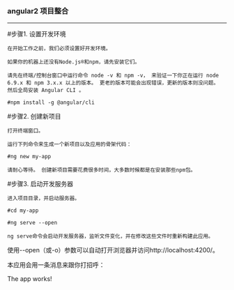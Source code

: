
<h3>angular2 项目整合</h3>
<hr>

#步骤1. 设置开发环境

    在开始工作之前，我们必须设置好开发环境。

    如果你的机器上还没有Node.js®和npm，请先安装它们。

    请先在终端/控制台窗口中运行命令 node -v 和 npm -v， 来验证一下你正在运行 node 6.9.x 和 npm 3.x.x 以上的版本。 更老的版本可能会出现错误，更新的版本则没问题。
    然后全局安装 Angular CLI 。

    #npm install -g @angular/cli
#步骤2. 创建新项目

    打开终端窗口。

    运行下列命令来生成一个新项目以及应用的骨架代码：

    #ng new my-app
    
    请耐心等待。 创建新项目需要花费很多时间，大多数时候都是在安装那些npm包。
#步骤3. 启动开发服务器

    进入项目目录，并启动服务器。

    #cd my-app
    
    #ng serve --open
    
    ng serve命令会启动开发服务器，监听文件变化，并在修改这些文件时重新构建此应用。

使用--open（或-o）参数可以自动打开浏览器并访问http://localhost:4200/。

本应用会用一条消息来跟你打招呼：

The app works!
